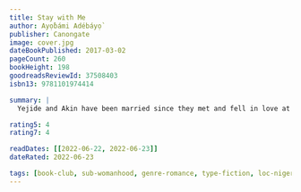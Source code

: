 ```yaml
---
title: Stay with Me
author: Ayọ̀bámi Adébáyọ̀
publisher: Canongate
image: cover.jpg
dateBookPublished: 2017-03-02
pageCount: 260
bookHeight: 198
goodreadsReviewId: 37508403
isbn13: 9781101974414

summary: |
  Yejide and Akin have been married since they met and fell in love at university. Though many expected Akin to take several wives, he and Yejide have always agreed: polygamy is not for them. But four years into their marriage - after consulting fertility doctors and healers, trying strange teas and unlikely cures - Yejide is still not pregnant. She assumes she still has time - until her family arrives on her doorstep with a young woman they introduce as Akin's second wife. Furious, shocked, and livid with jealousy, Yejide knows the only way to save her marriage is to get pregnant, which, finally, she does - but at a cost far greater than she could have dared to imagine.

rating5: 4
rating7: 4

readDates: [[2022-06-22, 2022-06-23]]
dateRated: 2022-06-23

tags: [book-club, sub-womanhood, genre-romance, type-fiction, loc-nigeria]
---
```

